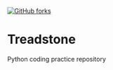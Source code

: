 [![GitHub forks](https://img.shields.io/github/forks/badges/shields.svg?style=social&label=Fork&maxAge=2592000)]()

# Treadstone
Python coding practice repository
